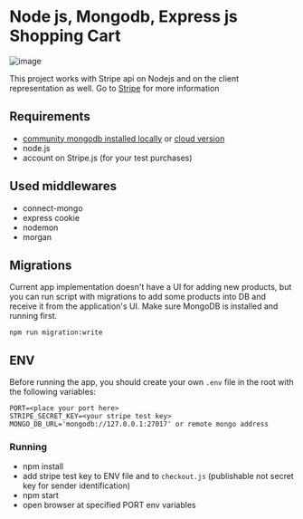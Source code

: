# Node js, Mongodb, Express js Shopping Cart

![image](https://user-images.githubusercontent.com/28437795/124288418-d3633a80-db59-11eb-8ecd-f01dba239fb7.png)

This project works with Stripe api on Nodejs and on the client representation as well.
Go to [Stripe](http://stripe.com/) for more information

## Requirements

- [community mongodb installed locally](https://www.mongodb.com/docs/manual/administration/install-community/) or [cloud version](https://www.mongodb.com/atlas/database)
- node.js
- account on Stripe.js (for your test purchases)

## Used middlewares

- connect-mongo
- express cookie
- nodemon
- morgan

## Migrations

Current app implementation doesn't have a UI for adding new products,
but you can run script with migrations to add some products into DB and receive it from the application's UI.
Make sure MongoDB is installed and running first.

```npm
npm run migration:write
```

## ENV

Before running the app, you should create your own `.env` file in the root with the following variables:

```dotenv
PORT=<place your port here>
STRIPE_SECRET_KEY=<your stripe test key>
MONGO_DB_URL='mongodb://127.0.0.1:27017' or remote mongo address
```

### Running

- npm install
- add stripe test key to ENV file and to `checkout.js` (publishable not secret key for sender identification)
- npm start
- open browser at specified PORT env variables
